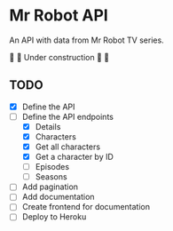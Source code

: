 # Mr Robot API

An API with data from Mr Robot TV series.

🚧 🚧 Under construction 🚧 🚧

## TODO

- [x] Define the API
- [ ] Define the API endpoints
  - [x] Details
  - [x] Characters
   - [x] Get all characters
   - [x] Get a character by ID
  - [ ] Episodes
  - [ ] Seasons
- [ ] Add pagination
- [ ] Add documentation
- [ ] Create frontend for documentation
- [ ] Deploy to Heroku
